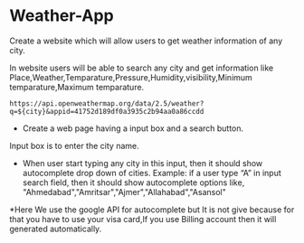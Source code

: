 # Weather-App

Create a website which will allow users to get weather information of any city. 

In website users will be able to search any city and get information like
 Place,Weather,Temparature,Pressure,Humidity,visibility,Minimum temparature,Maximum temparature.
 
 
 `https://api.openweathermap.org/data/2.5/weather?q=${city}&appid=41752d189df0a3935c2b94aa0a86ccdd`

* Create a web page having a input box and a search button.

Input box is to enter the city name.

* When user start typing any city in this input, then it should show autocomplete drop down of cities.
 Example: if a user type “A” in input search field, then it should show autocomplete options like, 
          "Ahmedabad","Amritsar","Ajmer","Allahabad","Asansol"

*Here We use the google API for autocomplete but It is not give because for that you have to use your
 visa card,If you use Billing account then it will generated automatically.




